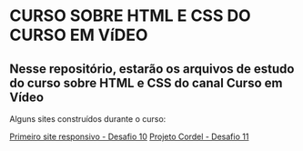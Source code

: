 # CURSO SOBRE HTML E CSS DO CURSO EM VíDEO

## Nesse repositório, estarão os arquivos de estudo do curso sobre HTML e CSS do canal Curso em Vídeo

<p>Alguns sites construídos durante o curso:</p>
<a href="https://guimats.github.io/projeto-android/" target="_blank">Primeiro site responsivo - Desafio 10</a>
<a href="https://guimats.github.io/projeto-cordel/">Projeto Cordel - Desafio 11</a>